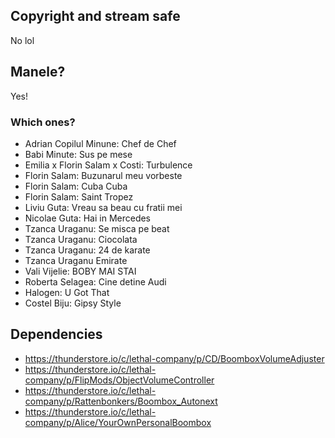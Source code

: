 ## Copyright and stream safe

No lol

## Manele?

Yes!

### Which ones?

- Adrian Copilul Minune: Chef de Chef
- Babi Minute: Sus pe mese
- Emilia x Florin Salam x Costi: Turbulence
- Florin Salam: Buzunarul meu vorbeste
- Florin Salam: Cuba Cuba
- Florin Salam: Saint Tropez
- Liviu Guta: Vreau sa beau cu fratii mei
- Nicolae Guta: Hai in Mercedes
- Tzanca Uraganu: Se misca pe beat
- Tzanca Uraganu: Ciocolata
- Tzanca Uraganu: 24 de karate
- Tzanca Uraganu Emirate
- Vali Vijelie: BOBY MAI STAI
- Roberta Selagea: Cine detine Audi
- Halogen: U Got That
- Costel Biju: Gipsy Style

## Dependencies
- https://thunderstore.io/c/lethal-company/p/CD/BoomboxVolumeAdjuster
- https://thunderstore.io/c/lethal-company/p/FlipMods/ObjectVolumeController
- https://thunderstore.io/c/lethal-company/p/Rattenbonkers/Boombox_Autonext
- https://thunderstore.io/c/lethal-company/p/Alice/YourOwnPersonalBoombox
